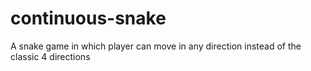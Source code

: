 # continuous-snake
A snake game in which player can move in any direction instead of the classic 4 directions
